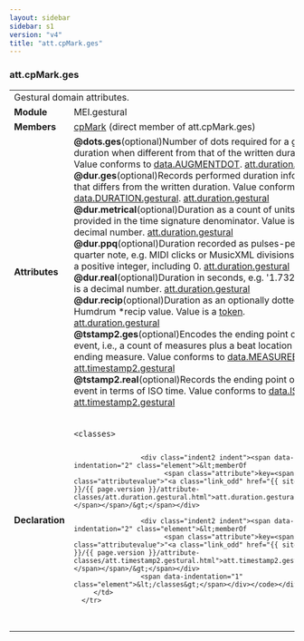 ```yaml
---
layout: sidebar
sidebar: s1
version: "v4"
title: "att.cpMark.ges"
---
```

<div class="classSpec att">
   <h3 id="att.cpMark.ges">att.cpMark.ges</h3>
   <table class="wovenodd">
      <tr>
         <td colspan="2" class="wovenodd-col2">Gestural domain attributes.</td>
      </tr>
      <tr>
         <td class="wovenodd-col1"><strong>Module</strong></td>
         <td class="wovenodd-col2">MEI.gestural</td>
      </tr>
      <tr>
         <td class="wovenodd-col1"><strong>Members</strong></td>
         <td class="wovenodd-col2">
            <div class="parent">
               <div><a class="link_odd_elementSpec" href="{{ site.baseurl }}/{{ page.version }}/elements/cpmark.html">cpMark</a> (direct member of att.cpMark.ges)
               </div>
            </div>
         </td>
      </tr>
      <tr>
         <td class="wovenodd-col1"><strong>Attributes</strong></td>
         <td class="wovenodd-col2">
            <div class="attributeDef"><span class="attribute"><strong>@dots.ges</strong></span><span class="attributeUsage">(optional)</span><span class="attributeDesc">Number of dots required for a gestural duration when different from that of the
                  written duration.</span>
               Value conforms to <a class="link_odd_classSpec" href="{{ site.baseurl }}/{{ page.version }}/data-types/data.augmentdot.html">data.AUGMENTDOT</a>.
               <span class="attributeClasses"><a class="link_odd" href="{{ site.baseurl }}/{{ page.version }}/attribute-classes/att.duration.gestural.html">att.duration.gestural</a></span></div>
            <div class="attributeDef"><span class="attribute"><strong>@dur.ges</strong></span><span class="attributeUsage">(optional)</span><span class="attributeDesc">Records performed duration information that differs from the written duration.</span>
               Value conforms to <a class="link_odd_classSpec" href="{{ site.baseurl }}/{{ page.version }}/data-types/data.duration.gestural.html">data.DURATION.gestural</a>.
               <span class="attributeClasses"><a class="link_odd" href="{{ site.baseurl }}/{{ page.version }}/attribute-classes/att.duration.gestural.html">att.duration.gestural</a></span></div>
            <div class="attributeDef"><span class="attribute"><strong>@dur.metrical</strong></span><span class="attributeUsage">(optional)</span><span class="attributeDesc">Duration as a count of units provided in the time signature denominator.</span>
               Value is a decimal number.
               <span class="attributeClasses"><a class="link_odd" href="{{ site.baseurl }}/{{ page.version }}/attribute-classes/att.duration.gestural.html">att.duration.gestural</a></span></div>
            <div class="attributeDef"><span class="attribute"><strong>@dur.ppq</strong></span><span class="attributeUsage">(optional)</span><span class="attributeDesc">Duration recorded as pulses-per-quarter note, e.g. MIDI clicks or MusicXML
                  divisions.</span>
               Value is a positive integer, including 0.
               <span class="attributeClasses"><a class="link_odd" href="{{ site.baseurl }}/{{ page.version }}/attribute-classes/att.duration.gestural.html">att.duration.gestural</a></span></div>
            <div class="attributeDef"><span class="attribute"><strong>@dur.real</strong></span><span class="attributeUsage">(optional)</span><span class="attributeDesc">Duration in seconds, e.g. '1.732'.</span>
               Value is a decimal number.
               <span class="attributeClasses"><a class="link_odd" href="{{ site.baseurl }}/{{ page.version }}/attribute-classes/att.duration.gestural.html">att.duration.gestural</a></span></div>
            <div class="attributeDef"><span class="attribute"><strong>@dur.recip</strong></span><span class="attributeUsage">(optional)</span><span class="attributeDesc">Duration as an optionally dotted Humdrum *recip value.</span>
               Value is a <a target="_blank" href="https://www.w3.org/TR/xmlschema11-2/#token">token</a>.
               <span class="attributeClasses"><a class="link_odd" href="{{ site.baseurl }}/{{ page.version }}/attribute-classes/att.duration.gestural.html">att.duration.gestural</a></span></div>
            <div class="attributeDef"><span class="attribute"><strong>@tstamp2.ges</strong></span><span class="attributeUsage">(optional)</span><span class="attributeDesc">Encodes the ending point of an event, i.e., a count of measures plus a beat location
                  in the ending measure.</span>
               Value conforms to <a class="link_odd_classSpec" href="{{ site.baseurl }}/{{ page.version }}/data-types/data.measurebeat.html">data.MEASUREBEAT</a>.
               <span class="attributeClasses"><a class="link_odd" href="{{ site.baseurl }}/{{ page.version }}/attribute-classes/att.timestamp2.gestural.html">att.timestamp2.gestural</a></span></div>
            <div class="attributeDef"><span class="attribute"><strong>@tstamp2.real</strong></span><span class="attributeUsage">(optional)</span><span class="attributeDesc">Records the ending point of an event in terms of ISO time.</span>
               Value conforms to <a class="link_odd_classSpec" href="{{ site.baseurl }}/{{ page.version }}/data-types/data.isotime.html">data.ISOTIME</a>.
               <span class="attributeClasses"><a class="link_odd" href="{{ site.baseurl }}/{{ page.version }}/attribute-classes/att.timestamp2.gestural.html">att.timestamp2.gestural</a></span></div>
         </td>
      </tr>
      <tr>
         <td class="wovenodd-col1"><strong>Declaration</strong></td>
         <td class="wovenodd-col2">
            <div class="code" xml:space="preserve" data-lang="ODD"><code>
                  <div class="indent1 indent"><span data-indentation="1" class="element">&lt;classes&gt;</span>
                     
                     <div class="indent2 indent"><span data-indentation="2" class="element">&lt;memberOf
                           <span class="attribute">key=<span class="attributevalue">"<a class="link_odd" href="{{ site.baseurl }}/{{ page.version }}/attribute-classes/att.duration.gestural.html">att.duration.gestural</a>"</span></span>/&gt;</span></div>
                     
                     <div class="indent2 indent"><span data-indentation="2" class="element">&lt;memberOf
                           <span class="attribute">key=<span class="attributevalue">"<a class="link_odd" href="{{ site.baseurl }}/{{ page.version }}/attribute-classes/att.timestamp2.gestural.html">att.timestamp2.gestural</a>"</span></span>/&gt;</span></div>
                     <span data-indentation="1" class="element">&lt;/classes&gt;</span></div></code></div>
         </td>
      </tr>
   </table>
</div>